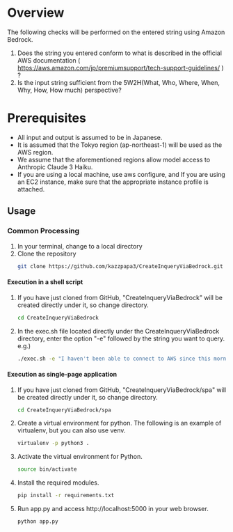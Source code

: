 # Overview

The following checks will be performed on the entered string using Amazon Bedrock.

1. Does the string you entered conform to what is described in the official AWS documentation ( https://aws.amazon.com/jp/premiumsupport/tech-support-guidelines/ ) ?
2. Is the input string sufficient from the 5W2H(What, Who, Where, When, Why, How, How much) perspective?

# Prerequisites

- All input and output is assumed to be in Japanese.
- It is assumed that the Tokyo region (ap-northeast-1) will be used as the AWS region.
- We assume that the aforementioned regions allow model access to Anthropic Claude 3 Haiku.
- If you are using a local machine, use aws configure, and If you are using an EC2 instance, make sure that the appropriate instance profile is attached.

## Usage

### Common Processing

1. In your terminal, change to a local directory
2. Clone the repository
    ```bash
    git clone https://github.com/kazzpapa3/CreateInqueryViaBedrock.git
    ```

#### Execution in a shell script

1. If you have just cloned from GitHub, "CreateInqueryViaBedrock" will be created directly under it, so change directory.  
    ```bash
    cd CreateInqueryViaBedrock
    ```
2. In the exec.sh file located directly under the CreateInqueryViaBedrock directory, enter the option "-e" followed by the string you want to query.  
    e.g.)   
    ```bash
    ./exec.sh -e "I haven't been able to connect to AWS since this morning. Is there some kind of problem?"
    ```

#### Execution as single-page application

1. If you have just cloned from GitHub, "CreateInqueryViaBedrock/spa" will be created directly under it, so change directory.  
    ```bash
    cd CreateInqueryViaBedrock/spa
    ```
2. Create a virtual environment for python. The following is an example of virtualenv, but you can also use venv.  
    ```bash
    virtualenv -p python3 .
    ```
3. Activate the virtual environment for Python.  
    ```bash
    source bin/activate
    ```
4. Install the required modules.  
    ```bash
    pip install -r requirements.txt
    ```
5. Run app.py and access http://localhost:5000 in your web browser.
    ```bash
    python app.py
    ```